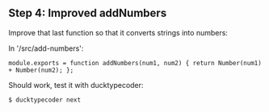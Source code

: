 ## Step 4: Improved addNumbers

Improve that last function so that it converts strings into numbers:

In '/src/add-numbers':

```
module.exports = function addNumbers(num1, num2) { return Number(num1) + Number(num2); };
```

Should work, test it with ducktypecoder:

`$ ducktypecoder next`
